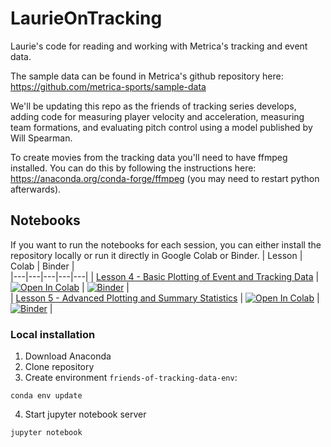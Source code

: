 # LaurieOnTracking
Laurie's code for reading and working with Metrica's tracking and event data.

The sample data can be found in Metrica's github repository here: https://github.com/metrica-sports/sample-data

We'll be updating this repo as the friends of tracking series develops, adding code for measuring player velocity and acceleration, measuring team formations, and evaluating pitch control using a model published by Will Spearman. 

To create movies from the tracking data you'll need to have ffmpeg installed. You can do this by following the instructions here: https://anaconda.org/conda-forge/ffmpeg (you may need to restart python afterwards).

## Notebooks
If you want to run the notebooks for each session, you can either install the repository locally or run it directly in Google Colab or Binder.
|  Lesson |  Colab | Binder  |  
|---|---|---|---|---|
| [Lesson 4 - Basic Plotting of Event and Tracking Data](Lesson4.ipynb) |  [![Open In Colab](https://colab.research.google.com/assets/colab-badge.svg)](https://colab.research.google.com/github/seidlr/LaurieOnTracking/blob/master/Lesson4.ipynb) |  [![Binder](https://mybinder.org/badge_logo.svg)](https://mybinder.org/v2/gh/seidlr/LaurieOnTracking/master?filepath=Lesson4.ipynb) |   
| [Lesson 5 - Advanced Plotting and Summary Statistics](Lesson5.ipynb) |  [![Open In Colab](https://colab.research.google.com/assets/colab-badge.svg)](https://colab.research.google.com/github/seidlr/LaurieOnTracking/blob/master/Lesson5.ipynb) |  [![Binder](https://mybinder.org/badge_logo.svg)](https://mybinder.org/v2/gh/seidlr/LaurieOnTracking/master?filepath=Lesson5.ipynb) |   

### Local installation
1. Download Anaconda
2. Clone repository
3. Create environment `friends-of-tracking-data-env`:
```
conda env update
```
4. Start jupyter notebook server
```
jupyter notebook
```